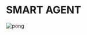 [//]: # (Image References)
[image1]: https://github.com/unnat5/deep-reinforcement-learning/blob/master/pongPPO/pong_PPO.gif "pong"







# SMART AGENT

![pong][image1]